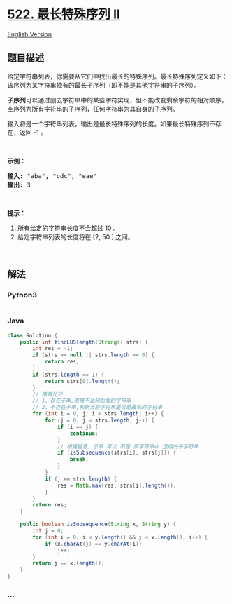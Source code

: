 # [522. 最长特殊序列 II](https://leetcode-cn.com/problems/longest-uncommon-subsequence-ii)

[English Version](/solution/0500-0599/0522.Longest%20Uncommon%20Subsequence%20II/README_EN.md)

## 题目描述

<!-- 这里写题目描述 -->
<p>给定字符串列表，你需要从它们中找出最长的特殊序列。最长特殊序列定义如下：该序列为某字符串独有的最长子序列（即不能是其他字符串的子序列）。</p>

<p><strong>子序列</strong>可以通过删去字符串中的某些字符实现，但不能改变剩余字符的相对顺序。空序列为所有字符串的子序列，任何字符串为其自身的子序列。</p>

<p>输入将是一个字符串列表，输出是最长特殊序列的长度。如果最长特殊序列不存在，返回 -1 。</p>

<p>&nbsp;</p>

<p><strong>示例：</strong></p>

<pre><strong>输入:</strong> &quot;aba&quot;, &quot;cdc&quot;, &quot;eae&quot;
<strong>输出:</strong> 3
</pre>

<p>&nbsp;</p>

<p><strong>提示：</strong></p>

<ol>
	<li>所有给定的字符串长度不会超过 10 。</li>
	<li>给定字符串列表的长度将在 [2, 50 ] 之间。</li>
</ol>

<p>&nbsp;</p>

## 解法

<!-- 这里可写通用的实现逻辑 -->

<!-- tabs:start -->

### **Python3**

<!-- 这里可写当前语言的特殊实现逻辑 -->

```python

```

### **Java**

<!-- 这里可写当前语言的特殊实现逻辑 -->

```java
class Solution {
    public int findLUSlength(String[] strs) {
        int res = -1;
        if (strs == null || strs.length == 0) {
            return res;
        }
        if (strs.length == 1) {
            return strs[0].length();
        }
        // 两两比较
        // 1、存在子串,直接不比较后面的字符串
        // 2、不存在子串,判断当前字符串是否是最长的字符串
        for (int i = 0, j; i < strs.length; i++) {
            for (j = 0; j < strs.length; j++) {
                if (i == j) {
                    continue;
                }
                // 根据题意，子串 可以 不是 原字符串中 连续的子字符串
                if (isSubsequence(strs[i], strs[j])) {
                    break;
                }
            }
            if (j == strs.length) {
                res = Math.max(res, strs[i].length());
            }
        }
        return res;
    }

    public boolean isSubsequence(String x, String y) {
        int j = 0;
        for (int i = 0; i < y.length() && j < x.length(); i++) {
            if (x.charAt(j) == y.charAt(i))
                j++;
        }
        return j == x.length();
    }
}

```

### **...**

```

```

<!-- tabs:end -->
